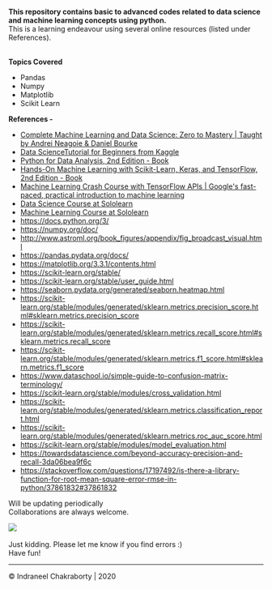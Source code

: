 **This repository contains basic to advanced codes related to data science and machine learning concepts using python.** <br>
This is a learning endeavour using several online resources (listed under References). <br><br>

**Topics Covered**
- Pandas
- Numpy 
- Matplotlib
- Scikit Learn

**References -**

* [Complete Machine Learning and Data Science: Zero to Mastery | Taught by Andrei Neagoie & Daniel Bourke](https://academy.zerotomastery.io/p/complete-machine-learning-and-data-science-bootcamp-zero-to-mastery)
* [Data ScienceTutorial for Beginners from Kaggle](https://www.kaggle.com/kanncaa1/data-sciencetutorial-for-beginners)
* [Python for Data Analysis, 2nd Edition - Book](https://www.oreilly.com/library/view/python-for-data/9781491957653/)
* [Hands-On Machine Learning with Scikit-Learn, Keras, and TensorFlow, 2nd Edition - Book](https://www.oreilly.com/library/view/hands-on-machine-learning/9781492032632/)
* [Machine Learning Crash Course with TensorFlow APIs | Google's fast-paced, practical introduction to machine learning](https://developers.google.com/machine-learning/crash-course)
* [Data Science Course at Sololearn](https://www.sololearn.com/Course/data-science/) 
* [Machine Learning Course at Sololearn](https://www.sololearn.com/Course/machine-learning/)
* https://docs.python.org/3/
* https://numpy.org/doc/
* http://www.astroml.org/book_figures/appendix/fig_broadcast_visual.html
* https://pandas.pydata.org/docs/
* https://matplotlib.org/3.3.1/contents.html
* https://scikit-learn.org/stable/
* https://scikit-learn.org/stable/user_guide.html
* https://seaborn.pydata.org/generated/seaborn.heatmap.html
* https://scikit-learn.org/stable/modules/generated/sklearn.metrics.precision_score.html#sklearn.metrics.precision_score
* https://scikit-learn.org/stable/modules/generated/sklearn.metrics.recall_score.html#sklearn.metrics.recall_score
* https://scikit-learn.org/stable/modules/generated/sklearn.metrics.f1_score.html#sklearn.metrics.f1_score
* https://www.dataschool.io/simple-guide-to-confusion-matrix-terminology/
* https://scikit-learn.org/stable/modules/cross_validation.html
* https://scikit-learn.org/stable/modules/generated/sklearn.metrics.classification_report.html
* https://scikit-learn.org/stable/modules/generated/sklearn.metrics.roc_auc_score.html
* https://scikit-learn.org/stable/modules/model_evaluation.html
* https://towardsdatascience.com/beyond-accuracy-precision-and-recall-3da06bea9f6c
* https://stackoverflow.com/questions/17197492/is-there-a-library-function-for-root-mean-square-error-rmse-in-python/37861832#37861832

Will be updating periodically <br>
Collaborations are always welcome. <br>

![](https://i.imgur.com/fPVyfoI.gif)
<br><br>
Just kidding. Please let me know if you find errors :)
<br>Have fun! 

<hr>© Indraneel Chakraborty | 2020
